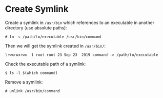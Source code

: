 # Create Symlink

Create a symlink in `/usr/bin` which references to an executable in another directory (use absolute paths):

```console
# ln -s /path/to/executable /usr/bin/command
```

Then we will get the symlink created in `/usr/bin/`:

```
lrwxrwxrwx  1 root root 23 Sep 23  2019 command -> /path/to/executable
```

Check the executable path of a symlink:

```console
$ ls -l $(which command)
```

Remove a symlink:

```console
# unlink /usr/bin/command
```
